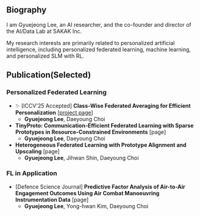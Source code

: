 ## Biography
I am Gyuejeong Lee, an AI researcher, and the co-founder and director of the AI/Data Lab at SAKAK Inc.

My research interests are primarily related to personalized artificial intelligence, including personalized federated learning, machine learning, and personalized SLM with RL.

## Publication(Selected)
### Personalized Federated Learning
- ✨ [ICCV'25 Accepted] **Class-Wise Federated Averaging for Efficient Personalization** [[project page](https://github.com/regulationLee/cwFedAvg)]
  - **Gyuejeong Lee**, Daeyoung Choi
- **TinyProto: Communication-Efficient Federated Learning with Sparse Prototypes in Resource-Constrained Environments** [page]
  - **Gyuejeong Lee**, Daeyoung Choi
- **Heterogeneous Federated Learning with Prototype Alignment and Upscaling** [page]
  - **Gyuejeong Lee**, Jihwan Shin, Daeyoung Choi
 
### FL in Application
- [Defence Science Journal] **Predictive Factor Analysis of Air-to-Air Engagement Outcomes Using Air Combat Manoeuvring Instrumentation Data** [page]
  - **Gyuejeong Lee**, Yong-hwan Kim, Daeyoung Choi

<!--
**regulationLee/regulationLee** is a ✨ _special_ ✨ repository because its `README.md` (this file) appears on your GitHub profile.

Here are some ideas to get you started:

- 🔭 I’m currently working on ...
- 🌱 I’m currently learning ...
- 👯 I’m looking to collaborate on ...
- 🤔 I’m looking for help with ...
- 💬 Ask me about ...
- 📫 How to reach me: ...
- 😄 Pronouns: ...
- ⚡ Fun fact: ...
-->
